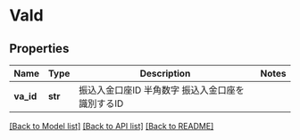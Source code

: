 # VaId

## Properties
Name | Type | Description | Notes
------------ | ------------- | ------------- | -------------
**va_id** | **str** | 振込入金口座ID 半角数字 振込入金口座を識別するID  | 

[[Back to Model list]](../README.md#documentation-for-models) [[Back to API list]](../README.md#documentation-for-api-endpoints) [[Back to README]](../README.md)


